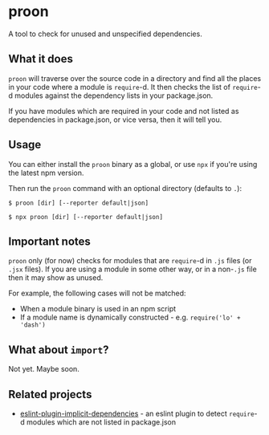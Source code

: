 # proon

A tool to check for unused and unspecified dependencies.

## What it does

`proon` will traverse over the source code in a directory and find all the places in your code where a module is `require`-d. It then checks the list of `require`-d modules against the dependency lists in your package.json.

If you have modules which are required in your code and not listed as dependencies in package.json, or vice versa, then it will tell you.

## Usage

You can either install the `proon` binary as a global, or use `npx` if you're using the latest npm version.

Then run the `proon` command with an optional directory (defaults to `.`):

```
$ proon [dir] [--reporter default|json]
```

```
$ npx proon [dir] [--reporter default|json]
```

## Important notes

`proon` only (for now) checks for modules that are `require`-d in `.js` files (or `.jsx` files). If you are using a module in some other way, or in a non-`.js` file then it may show as unused.

For example, the following cases will not be matched:

* When a module binary is used in an npm script
* If a module name is dynamically constructed - e.g. `require('lo' + 'dash')`

## What about `import`?

Not yet. Maybe soon.

## Related projects

* [eslint-plugin-implicit-dependencies](https://www.npmjs.com/package/eslint-plugin-implicit-dependencies) - an eslint plugin to detect `require`-d modules which are not listed in package.json
